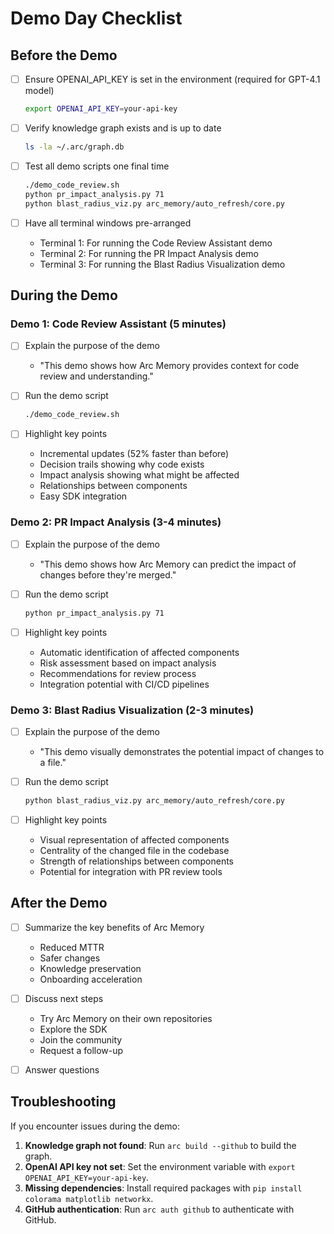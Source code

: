 # Demo Day Checklist

## Before the Demo

- [ ] Ensure OPENAI_API_KEY is set in the environment (required for GPT-4.1 model)
  ```bash
  export OPENAI_API_KEY=your-api-key
  ```

- [ ] Verify knowledge graph exists and is up to date
  ```bash
  ls -la ~/.arc/graph.db
  ```

- [ ] Test all demo scripts one final time
  ```bash
  ./demo_code_review.sh
  python pr_impact_analysis.py 71
  python blast_radius_viz.py arc_memory/auto_refresh/core.py
  ```

- [ ] Have all terminal windows pre-arranged
  - Terminal 1: For running the Code Review Assistant demo
  - Terminal 2: For running the PR Impact Analysis demo
  - Terminal 3: For running the Blast Radius Visualization demo

## During the Demo

### Demo 1: Code Review Assistant (5 minutes)

- [ ] Explain the purpose of the demo
  - "This demo shows how Arc Memory provides context for code review and understanding."

- [ ] Run the demo script
  ```bash
  ./demo_code_review.sh
  ```

- [ ] Highlight key points
  - Incremental updates (52% faster than before)
  - Decision trails showing why code exists
  - Impact analysis showing what might be affected
  - Relationships between components
  - Easy SDK integration

### Demo 2: PR Impact Analysis (3-4 minutes)

- [ ] Explain the purpose of the demo
  - "This demo shows how Arc Memory can predict the impact of changes before they're merged."

- [ ] Run the demo script
  ```bash
  python pr_impact_analysis.py 71
  ```

- [ ] Highlight key points
  - Automatic identification of affected components
  - Risk assessment based on impact analysis
  - Recommendations for review process
  - Integration potential with CI/CD pipelines

### Demo 3: Blast Radius Visualization (2-3 minutes)

- [ ] Explain the purpose of the demo
  - "This demo visually demonstrates the potential impact of changes to a file."

- [ ] Run the demo script
  ```bash
  python blast_radius_viz.py arc_memory/auto_refresh/core.py
  ```

- [ ] Highlight key points
  - Visual representation of affected components
  - Centrality of the changed file in the codebase
  - Strength of relationships between components
  - Potential for integration with PR review tools

## After the Demo

- [ ] Summarize the key benefits of Arc Memory
  - Reduced MTTR
  - Safer changes
  - Knowledge preservation
  - Onboarding acceleration

- [ ] Discuss next steps
  - Try Arc Memory on their own repositories
  - Explore the SDK
  - Join the community
  - Request a follow-up

- [ ] Answer questions

## Troubleshooting

If you encounter issues during the demo:

1. **Knowledge graph not found**: Run `arc build --github` to build the graph.
2. **OpenAI API key not set**: Set the environment variable with `export OPENAI_API_KEY=your-api-key`.
3. **Missing dependencies**: Install required packages with `pip install colorama matplotlib networkx`.
4. **GitHub authentication**: Run `arc auth github` to authenticate with GitHub.
